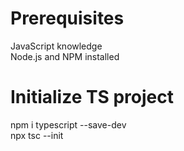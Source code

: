 # Prerequisites

JavaScript knowledge\
Node.js and NPM installed

# Initialize TS project

npm i typescript --save-dev\
npx tsc --init
